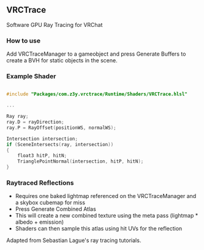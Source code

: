 ## VRCTrace

Software GPU Ray Tracing for VRChat

### How to use

Add VRCTraceManager to a gameobject and press Generate Buffers to create a BVH for static objects in the scene.

### Example Shader

```c

#include "Packages/com.z3y.vrctrace/Runtime/Shaders/VRCTrace.hlsl"

...

Ray ray;
ray.D = rayDirection;
ray.P = RayOffset(positionWS, normalWS);

Intersection intersection;
if (SceneIntersects(ray, intersection))
{
    float3 hitP, hitN;
    TrianglePointNormal(intersection, hitP, hitN);
}
```

### Raytraced Reflections

- Requires one baked lightmap referenced on the VRCTraceManager and a skybox cubemap for miss
- Press Generate Combined Atlas
- This will create a new combined texture using the meta pass (lightmap * albedo + emission)
- Shaders can then sample this atlas using hit UVs for the reflection

Adapted from Sebastian Lague's ray tracing tutorials.
